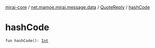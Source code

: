 [mirai-core](../../index.md) / [net.mamoe.mirai.message.data](../index.md) / [QuoteReply](index.md) / [hashCode](./hash-code.md)

# hashCode

`fun hashCode(): `[`Int`](https://kotlinlang.org/api/latest/jvm/stdlib/kotlin/-int/index.html)
